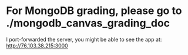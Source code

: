 # For MongoDB grading, please go to ./mongodb_canvas_grading_doc

I port-forwarded the server, you might be able to see the app at: http://76.103.38.215:3000
